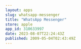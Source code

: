 ```yaml
---
layout: apps
slug: whatsapp-messenger
title: "WhatsApp Messenger"
store: apple
app_id: 310633997
date: 2023-08-07T22:24:43Z
published: 2009-05-04T02:43:49Z
---
```


